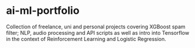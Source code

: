 # ai-ml-portfolio
Collection of freelance, uni and personal projects covering XGBoost spam filter; NLP, audio processing and API scripts as well as intro into Tensorflow in the context of Reinforcement Learning and Logistic Regression.
